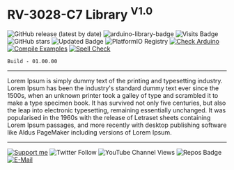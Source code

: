 # RV-3028-C7 Library <sup>V1.0</sup>

![GitHub release (latest by date)](https://img.shields.io/github/v/release/akkoyun/RV3028C7) ![arduino-library-badge](https://www.ardu-badge.com/badge/RV3028C7.svg?) ![Visits Badge](https://badges.pufler.dev/visits/akkoyun/RV3028C7) ![GitHub stars](https://img.shields.io/github/stars/akkoyun/RV3028C7?style=flat&logo=github) ![Updated Badge](https://badges.pufler.dev/updated/akkoyun/RV3028C7) ![PlatformIO Registry](https://badges.registry.platformio.org/packages/akkoyun/library/RV3028C7.svg) 
[![Check Arduino](https://github.com/akkoyun/RV3028C7/actions/workflows/check-arduino.yml/badge.svg)](https://github.com/akkoyun/RV3028C7/actions/workflows/check-arduino.yml) [![Compile Examples](https://github.com/akkoyun/RV3028C7/actions/workflows/compile-examples.yml/badge.svg)](https://github.com/akkoyun/RV3028C7/actions/workflows/compile-examples.yml) [![Spell Check](https://github.com/akkoyun/RV3028C7/actions/workflows/spell-check.yml/badge.svg)](https://github.com/akkoyun/RV3028C7/actions/workflows/spell-check.yml)

	Build - 01.00.00

---

 Lorem Ipsum is simply dummy text of the printing and typesetting industry. Lorem Ipsum has been the industry's standard dummy text ever since the 1500s, when an unknown printer took a galley of type and scrambled it to make a type specimen book. It has survived not only five centuries, but also the leap into electronic typesetting, remaining essentially unchanged. It was popularised in the 1960s with the release of Letraset sheets containing Lorem Ipsum passages, and more recently with desktop publishing software like Aldus PageMaker including versions of Lorem Ipsum.

---

[![Support me](https://img.shields.io/badge/Support-PATREON-GREEN.svg)](https://www.patreon.com/bePatron?u=62967889) ![Twitter Follow](https://img.shields.io/twitter/follow/gunceakkoyun?style=social) ![YouTube Channel Views](https://img.shields.io/youtube/channel/views/UCIguQGdaBT1GnnVMz5qAZ2Q?style=social) ![Repos Badge](https://badges.pufler.dev/repos/akkoyun) [![E-Mail](https://img.shields.io/badge/E_Mail-Mehmet_Gunce_Akkoyun-blue.svg)](mailto:akkoyun@me.com)
